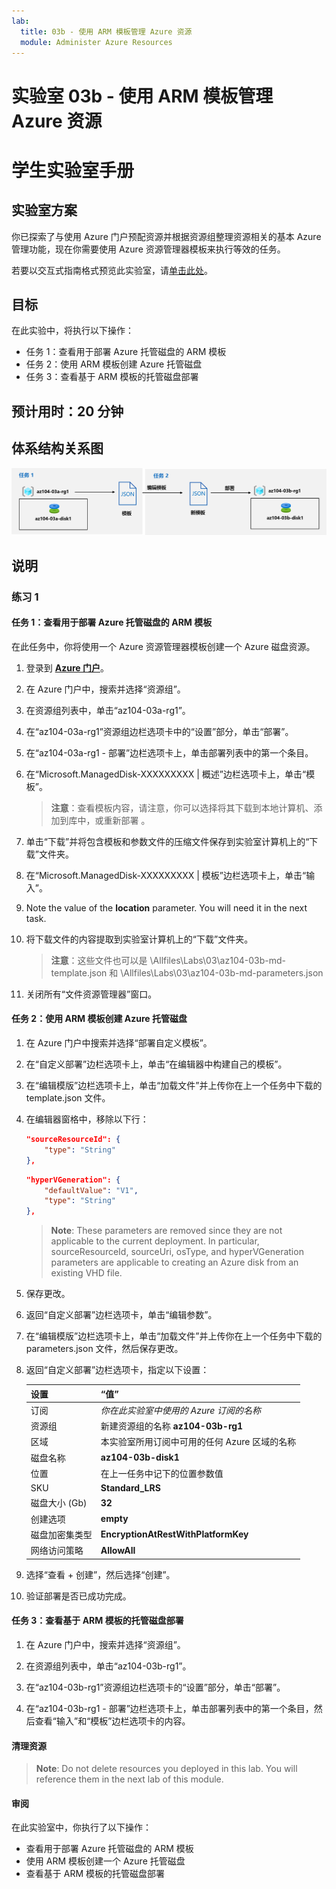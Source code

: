 ```yaml
---
lab:
  title: 03b - 使用 ARM 模板管理 Azure 资源
  module: Administer Azure Resources
---
```


# <a name="lab-03b---manage-azure-resources-by-using-arm-templates"></a>实验室 03b - 使用 ARM 模板管理 Azure 资源
# <a name="student-lab-manual"></a>学生实验室手册

## <a name="lab-scenario"></a>实验室方案
你已探索了与使用 Azure 门户预配资源并根据资源组整理资源相关的基本 Azure 管理功能，现在你需要使用 Azure 资源管理器模板来执行等效的任务。

若要以交互式指南格式预览此实验室，请[单击此处](https://mslabs.cloudguides.com/en-us/guides/AZ-104%20Exam%20Guide%20-%20Microsoft%20Azure%20Administrator%20Exercise%205)。

## <a name="objectives"></a>目标

在此实验中，将执行以下操作：

+ 任务 1：查看用于部署 Azure 托管磁盘的 ARM 模板
+ 任务 2：使用 ARM 模板创建 Azure 托管磁盘
+ 任务 3：查看基于 ARM 模板的托管磁盘部署

## <a name="estimated-timing-20-minutes"></a>预计用时：20 分钟

## <a name="architecture-diagram"></a>体系结构关系图

![image](../media/lab03b.png)

## <a name="instructions"></a>说明

### <a name="exercise-1"></a>练习 1

#### <a name="task-1-review-an-arm-template-for-deployment-of-an-azure-managed-disk"></a>任务 1：查看用于部署 Azure 托管磁盘的 ARM 模板

在此任务中，你将使用一个 Azure 资源管理器模板创建一个 Azure 磁盘资源。

1. 登录到 [**Azure 门户**](http://portal.azure.com)。

1. 在 Azure 门户中，搜索并选择“资源组”。 

1. 在资源组列表中，单击“az104-03a-rg1”。

1. 在“az104-03a-rg1”资源组边栏选项卡中的“设置”部分，单击“部署”。

1. 在“az104-03a-rg1 - 部署”边栏选项卡上，单击部署列表中的第一个条目。

1. 在“Microsoft.ManagedDisk-XXXXXXXXX \| 概述”边栏选项卡上，单击“模板”。

    >**注意**：查看模板内容，请注意，你可以选择将其下载到本地计算机、添加到库中，或重新部署  。

1. 单击“下载”并将包含模板和参数文件的压缩文件保存到实验室计算机上的“下载”文件夹。

1. 在“Microsoft.ManagedDisk-XXXXXXXXX \| 模板”边栏选项卡上，单击“输入”。

1. Note the value of the <bpt id="p1">**</bpt>location<ept id="p1">**</ept> parameter. You will need it in the next task.

1. 将下载文件的内容提取到实验室计算机上的“下载”文件夹。

    >**注意**：这些文件也可以是 \\Allfiles\\Labs\\03\\az104-03b-md-template.json 和 \\Allfiles\\Labs\\03\\az104-03b-md-parameters.json 
    
1. 关闭所有“文件资源管理器”窗口。

#### <a name="task-2-create-an-azure-managed-disk-by-using-an-arm-template"></a>任务 2：使用 ARM 模板创建 Azure 托管磁盘

1. 在 Azure 门户中搜索并选择“部署自定义模板”。

1. 在“自定义部署”边栏选项卡上，单击“在编辑器中构建自己的模板”。

1. 在“编辑模版”边栏选项卡上，单击“加载文件”并上传你在上一个任务中下载的 template.json 文件。

1. 在编辑器窗格中，移除以下行：

   ```json
   "sourceResourceId": {
       "type": "String"
   },
   ```

   ```json
   "hyperVGeneration": {
       "defaultValue": "V1",
       "type": "String"
   },      
   ```

    ><bpt id="p1">**</bpt>Note<ept id="p1">**</ept>: These parameters are removed since they are not applicable to the current deployment. In particular, sourceResourceId, sourceUri, osType, and hyperVGeneration parameters are applicable to creating an Azure disk from an existing VHD file.

1. 保存更改。

1. 返回“自定义部署”边栏选项卡，单击“编辑参数”。 

1. 在“编辑模版”边栏选项卡上，单击“加载文件”并上传你在上一个任务中下载的 parameters.json 文件，然后保存更改。

1. 返回“自定义部署”边栏选项卡，指定以下设置：

    | 设置 | “值” |
    | --- |--- |
    | 订阅 | *你在此实验室中使用的 Azure 订阅的名称* |
    | 资源组 | 新建资源组的名称 **az104-03b-rg1** |
    | 区域 | 本实验室所用订阅中可用的任何 Azure 区域的名称 |
    | 磁盘名称 | **az104-03b-disk1** |
    | 位置 | 在上一任务中记下的位置参数值 |
    | SKU | **Standard_LRS** |
    | 磁盘大小 (Gb) | **32** |
    | 创建选项 | **empty** |
    | 磁盘加密集类型 | **EncryptionAtRestWithPlatformKey** |
    | 网络访问策略 | **AllowAll** |

1. 选择“查看 + 创建”，然后选择“创建”。 

1. 验证部署是否已成功完成。

#### <a name="task-3-review-the-arm-template-based-deployment-of-the-managed-disk"></a>任务 3：查看基于 ARM 模板的托管磁盘部署

1. 在 Azure 门户中，搜索并选择“资源组”。 

1. 在资源组列表中，单击“az104-03b-rg1”。

1. 在“az104-03b-rg1”资源组边栏选项卡的“设置”部分，单击“部署”。

1. 在“az104-03b-rg1 - 部署”边栏选项卡上，单击部署列表中的第一个条目，然后查看“输入”和“模板”边栏选项卡的内容。

#### <a name="clean-up-resources"></a>清理资源

   ><bpt id="p1">**</bpt>Note<ept id="p1">**</ept>: Do not delete resources you deployed in this lab. You will reference them in the next lab of this module.

#### <a name="review"></a>审阅

在此实验室中，你执行了以下操作：

- 查看用于部署 Azure 托管磁盘的 ARM 模板
- 使用 ARM 模板创建一个 Azure 托管磁盘
- 查看基于 ARM 模板的托管磁盘部署
